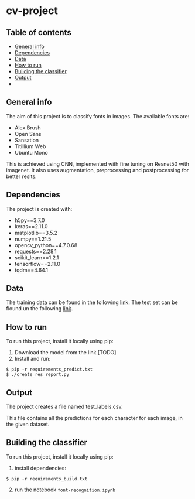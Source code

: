 # cv-project

## Table of contents
* [General info](#general-info)
* [Dependencies](#Dependencies)
* [Data](#Data)
* [How to run](#How-to-run)
* [Building the classifier](#Building-the-classifier)
* [Output](#Output)
* 
## General info
The aim of this project is to classify fonts in images. 
The available fonts are: 
* Alex Brush
* Open Sans
* Sansation
* Titillium Web
* Ubuntu Mono


This is achieved using CNN, implemented with fine tuning on Resnet50 with imagenet. It also uses augmentation, preprocessing and postprocessing for better reslts.
	
## Dependencies
The project is created with:
* h5py==3.7.0
* keras==2.11.0
* matplotlib==3.5.2
* numpy==1.21.5
* opencv_python==4.7.0.68
* requests==2.28.1
* scikit_learn==1.2.1
* tensorflow==2.11.0
* tqdm==4.64.1

## Data
The training data can be found in the following [link](https://drive.google.com/drive/folders/1jzHYpTwywUYA53nMGHVROSuVO14hEueq?usp=sharing). 
The test set can be flound un the following [link](https://drive.google.com/drive/folders/1hmPI7KaWcv-OLwJEQvMNjbOu9IhU_7CR?usp=sharing).
	
## How to run
To run this project, install it locally using pip:
1. Download the model from the link.[TODO]
2. Install and run:

```
$ pip -r requirements_predict.txt
$ ./create_res_report.py
```

## Output
The project creates a file named test_labels.csv.

This file contains all the predictions for each character for each image, in the given dataset.

## Building the classifier
To run this project, install it locally using pip:
1. install dependencies:
```
$ pip -r requirements_build.txt
```
2. run the notebook ```font-recognition.ipynb```
